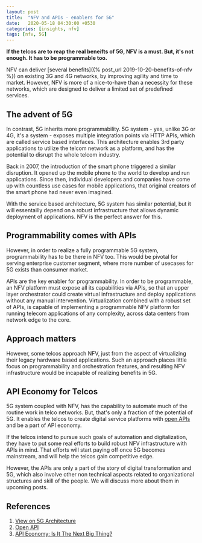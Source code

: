 ```yaml
---
layout: post
title:  "NFV and APIs - enablers for 5G"
date:   2020-05-18 04:30:00 +0530
categories: [insights, nfv]
tags: [nfv, 5G]
---
```


**If the telcos are to reap the real beneifts of 5G, NFV is a must. But, it's not enough. It has to be programmable too.**

NFV can deliver [several benefits]({% post_url 2019-10-20-benefits-of-nfv %}) on existing 3G and 4G networks, by improving agility and time to market. However, NFV is more of a nice-to-have than a necessity for these networks, which are designed to deliver a limited set of predefined services.

## The advent of 5G

In contrast, 5G inherits more programmability. 5G system - yes, unlike 3G or 4G, it's a system - exposes multiple integration points via HTTP APIs, which are called service based interfaces. This architecture enables 3rd party applications to utilize the telcom network as a platform, and has the potential to disrupt the whole telcom industry. 

Back in 2007, the introduction of the smart phone triggered a similar disruption. It opened up the mobile phone to the world to develop and run applications. Since then, individual developers and companies have come up with countless use cases for mobile applications, that original creators of the smart phone had never even imagined.

With the service based architecture, 5G system has similar potential, but it will essentailly depend on a robust infrastructure that allows dynamic deployment of applications. NFV is the perfect answer for this. 

## Programmability comes with APIs

However, in order to realize a fully programmable 5G system, programmability has to be there in NFV too. This would be pivotal for serving enterprise customer segment, where more number of usecases for 5G exists than consumer market. 

APIs are the key enabler for programmability. In order to be programmable, an NFV platform must expose all its capabilities via APIs, so that an upper layer orchestrator could create virtual infrastructure and deploy applications without any manual intervention. Virtualization combined with a robust set of APIs, is capable of implementing a programmable NFV platform for running telecom applications of any complexity, across data centers from network edge to the core.

## Approach matters

However, some telcos approach NFV, just from the aspect of virtualizing their legacy hardware based applications. Such an approach places little focus on programmability and orchestration features, and resulting NFV infrastructure would be incapable of realizing benefits in 5G.

## API Economy for Telcos

5G system coupled with NFV, has the capability to automate much of the routine work in telco networks. But, that's only a fraction of the potential of 5G.  It enables the telcos to create digital service platforms with [open APIs][open-api] and be a part of API economy.

If the telcos intend to pursue such goals of automation and digitalization, they have to put some real efforts to build robust NFV infrastructure with APIs in mind. That efforts will start paying off once 5G becomes mainstream, and will help the telcos gain competitive edge.

However, the APIs are only a part of the story of digital transformation and 5G, which also involve other non technical aspects related to organizational structures and skill of the people. We will discuss more about them in upcoming posts.


## References

1. [View on 5G Architecture][5g-architecture]
2. [Open API][open-api]
3. [API Economy: Is It The Next Big Thing?][api-economy]

[5g-architecture]: https://5g-ppp.eu/wp-content/uploads/2020/02/5G-PPP-5G-Architecture-White-Paper_final.pdf
[open-api]: https://en.wikipedia.org/wiki/Open_API
[api-economy]: https://www.forbes.com/sites/tomtaulli/2020/01/18/api-economy--is-it-the-next-big-thing/#6226191642ff

